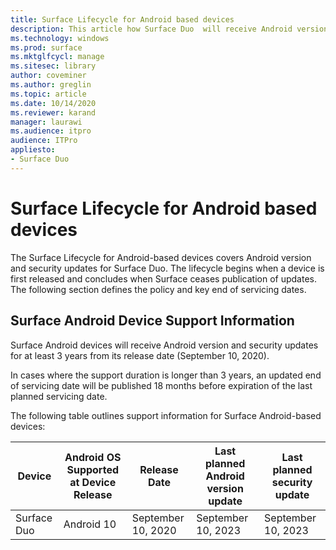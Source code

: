 ```yaml
---
title: Surface Lifecycle for Android based devices
description: This article how Surface Duo  will receive Android version and security updates for at least 3 years from its release date.
ms.technology: windows
ms.prod: surface
ms.mktglfcycl: manage
ms.sitesec: library
author: coveminer
ms.author: greglin
ms.topic: article
ms.date: 10/14/2020
ms.reviewer: karand
manager: laurawi
ms.audience: itpro
audience: ITPro
appliesto: 
- Surface Duo
---
```


# Surface Lifecycle for Android based devices

The Surface Lifecycle for Android-based devices covers Android version and security updates for Surface Duo. The lifecycle begins when a device is first released and concludes when Surface ceases publication of updates. The following section defines the policy and key end of servicing dates.
 
## Surface Android Device Support Information

Surface Android devices will receive Android version and security updates for at least 3 years from its release date (September 10, 2020).
 
In cases where the support duration is longer than 3 years, an updated end of servicing date will be published 18 months before expiration of the last planned servicing date.
 
The following table outlines support information for Surface Android-based devices:
 

| **Device**  | **Android OS Supported at Device Release** | **Release Date**   | **Last planned Android version update** | **Last planned security update** |
| ----------- | ------------------------------------------ | ------------------ | --------------------------------------- | -------------------------------- |
| Surface Duo | Android 10                                 | September 10, 2020 | September 10, 2023                      | September 10, 2023               |

 
